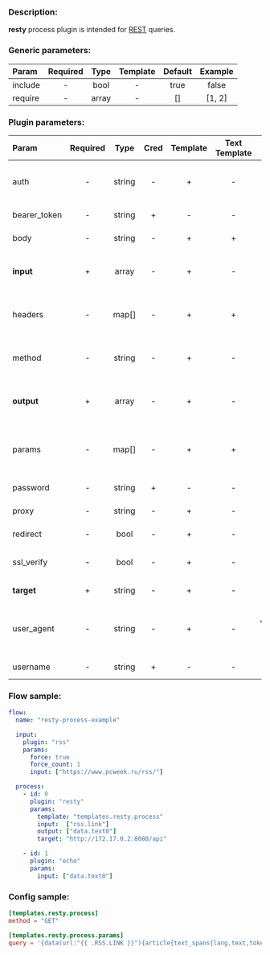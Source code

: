 ### Description:

**resty** process plugin is intended for [REST](https://en.wikipedia.org/wiki/Representational_state_transfer) queries.


### Generic parameters:

| Param   | Required | Type  | Template | Default | Example |
|:--------|:--------:|:-----:|:--------:|:-------:|:-------:|
| include |    -     | bool  |    -     |  true   |  false  |
| require |    -     | array |    -     |   []    | [1, 2]  |


### Plugin parameters:

| Param        | Required |  Type  | Cred | Template | Text Template |      Default      |           Example            | Description                                            |
|:-------------|:--------:|:------:|:----:|:--------:|:-------------:|:-----------------:|:----------------------------:|:-------------------------------------------------------|
| auth         |    -     | string |  -   |    +     |       -       |        ""         |           "basic"            | Auth method (basic, bearer).                           |
| bearer_token |    -     | string |  +   |    -     |       -       |        ""         |           "qwerty"           | Bearer token.                                          |
| body         |    -     | string |  -   |    +     |       +       |        ""         |       "{"foo": "bar"}"       | Request body.                                          |
| **input**    |    +     | array  |  -   |    +     |       -       |       "[]"        |       ["data.array0"]        | List of [DataItem](../../concept.md) fields with data. |
| headers      |    -     | map[]  |  -   |    +     |       +       |       map[]       |         see example          | Dynamic list of request headers.                       |
| method       |    -     | string |  -   |    +     |       -       |       "GET"       |            "POST"            | Request method (GET, POST).                            |
| **output**   |    +     | array  |  -   |    +     |       -       |       "[]"        |       ["data.array1"]        | List of target [DataItem](../../concept.md) fields.    |
| params       |    -     | map[]  |  -   |    +     |       +       |       map[]       |         see example          | Dynamic list of request query parameters.              |
| password     |    -     | string |  +   |    -     |       -       |        ""         |              ""              | Basic auth password.                                   |
| proxy        |    -     | string |  -   |    +     |       -       |        ""         |   "http://127.0.0.1:8080"    | Proxy settings.                                        |
| redirect     |    -     |  bool  |  -   |    +     |       -       |       true        |            false             | Follow redirects.                                      |
| ssl_verify   |    -     |  bool  |  -   |    +     |       -       |       true        |            false             | Verify server certificate.                             |
| **target**   |    +     | string |  -   |    +     |       -       |        ""         | "http://172.17.0.2:8080/api" | REST endpoint.                                         |
| user_agent   |    -     | string |  -   |    +     |       -       | "gosquito v3.1.0" |        "webchela 1.0"        | Custom User-Agent for feed access.                     |
| username     |    -     | string |  +   |    -     |       -       |        ""         |              ""              | Basic auth username.                                   |


### Flow sample:

```yaml
flow:
  name: "resty-process-example"

  input:
    plugin: "rss"
    params:
      force: true
      force_count: 1
      input: ["https://www.pcweek.ru/rss/"]

  process:
    - id: 0
      plugin: "resty"
      params:
        template: "templates.resty.process"
        input:  ["rss.link"]
        output: ["data.text0"]
        target: "http://172.17.0.2:8080/api"

    - id: 1
      plugin: "echo"
      params:
        input: ["data.text0"]
```

### Config sample:

```toml
[templates.resty.process]
method = "GET"

[templates.resty.process.params]
query = '{data(url:"{{ .RSS.LINK }}"){article{text_spans{lang,text,tokens_amount}}}}'

```



